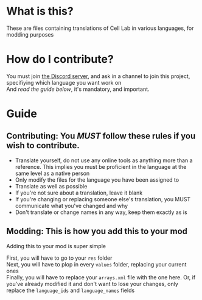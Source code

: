 # What is this?
These are files containing translations of Cell Lab in various languages, for modding purposes

# How do I contribute?
You must join [the Discord server](https://discord.gg/yRYwEkakpc), and ask in a channel to join this project, specifiying which language you want work on<br>
And <i>read the guide below</i>, it's mandatory, and important.

# Guide

## Contributing: You <b><i>MUST</i></b> follow these rules if you wish to contribute.

- Translate yourself, do not use any online tools as anything more than a reference. This implies you must be proficient in the language at the same level as a native person
- Only modify the files for the language you have been assigned to
- Translate as well as possible
- If you're not sure about a translation, leave it blank
- If you're changing or replacing someone else's translation, you MUST communicate what you've changed and why
- Don't translate or change names in any way, keep them exactly as is

## Modding: This is how you add this to your mod
Adding this to your mod is super simple

First, you will have to go to your `res` folder<br>
Next, you will have to plop in every `values` folder, replacing your current ones<br>
Finally, you will have to replace your `arrays.xml` file with the one here. Or, if you've already modified it and don't want to lose your changes, only replace the `language_ids` and `language_names` fields
